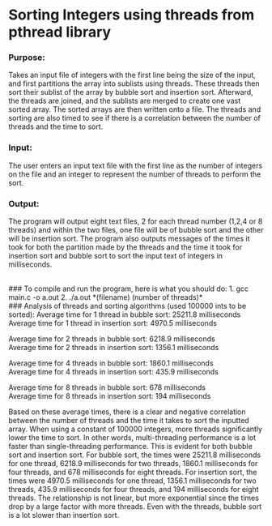 # Sorting Integers using threads from pthread library

### Purpose:
Takes an input file of integers with the first line being the size of the input, and
first partitions the array into sublists using threads. These threads then sort their sublist
of the array by bubble sort and insertion sort. Afterward, the threads are joined,
and the sublists are merged to create one vast sorted array. The sorted arrays are then
written onto a file. The threads and sorting are also timed to see if there is a correlation
between the number of threads and the time to sort.
<br />
### Input: 
The user enters an input text file with the first line as the number of integers on the
file and an integer to represent the number of threads to perform the sort.
<br />
### Output:
The program will output eight text files, 2 for each thread number (1,2,4 or 8 threads)
and within the two files, one file will be of bubble sort and the other will be insertion sort.
The program also outputs messages of the times it took for both the partition made by the threads
and the time it took for insertion sort and bubble sort to sort the input text of integers in milliseconds.

<br />
### To compile and run the program, here is what you should do:
1. gcc main.c -o a.out
2. ./a.out *(filename) (number of threads)*

<br />
### Analysis of threads and sorting algorithms (used 100000 ints to be sorted):
Average time for 1 thread in bubble sort: 25211.8 milliseconds
<br />Average time for 1 thread in insertion sort: 4970.5 milliseconds

Average time for 2 threads in bubble sort: 6218.9 milliseconds
<br />Average time for 2 threads in insertion sort: 1356.1 milliseconds

Average time for 4 threads in bubble sort: 1860.1 milliseconds
<br />Average time for 4 threads in insertion sort: 435.9 milliseconds

Average time for 8 threads in bubble sort: 678 milliseconds
<br />Average time for 8 threads in insertion sort: 194 milliseconds


Based on these average times, there is a clear and negative correlation between the number of threads and the time it takes to sort the inputted array. When using a constant of 100000 integers, more threads significantly lower the time to sort. In other words, multi-threading performance is a lot faster than single-threading performance. This is evident for both bubble sort and insertion sort. For bubble sort, the times were 25211.8 milliseconds for one thread, 6218.9 milliseconds for two threads, 1860.1 milliseconds for four threads, and 678 milliseconds for eight threads. For insertion sort, the times were 4970.5 milliseconds for one thread, 1356.1 milliseconds for two threads, 435.9 milliseconds for four threads, and 194 milliseconds for eight threads. The relationship is not linear, but more exponential since the times drop by a large factor with more threads. Even with the threads, bubble sort is a lot slower than insertion sort.

